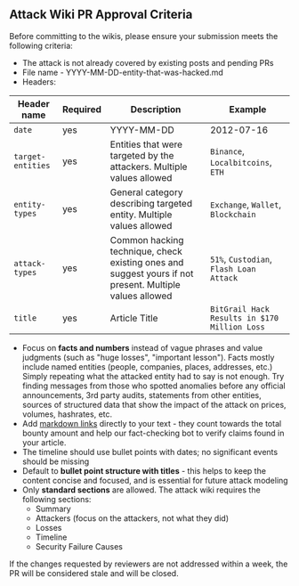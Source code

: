 ## Attack Wiki PR Approval Criteria

Before committing to the wikis, please ensure your submission meets the following criteria:

- The attack is not already covered by existing posts and pending PRs
- File name - YYYY-MM-DD-entity-that-was-hacked.md
- Headers:

| Header name | Required | Description | Example |
|--|--|--|--|
| `date` | yes | YYYY-MM-DD | 2012-07-16 |
`target-entities` | yes  | Entities that were targeted by the attackers. Multiple values allowed | `Binance`, `Localbitcoins`, `ETH`|
`entity-types`| yes | General category describing targeted entity. Multiple values allowed | `Exchange`, `Wallet`, `Blockchain`
`attack-types` | yes  | Common hacking technique, check existing ones and suggest yours if not present. Multiple values allowed | `51%`, `Custodian`, `Flash Loan Attack`|
`title` | yes | Article Title | `BitGrail Hack Results in $170 Million Loss` |

- Focus on **facts and numbers** instead of vague phrases and value judgments (such as "huge losses", "important lesson"). Facts mostly include named entities (people, companies, places, addresses, etc.) Simply repeating what the attacked entity had to say is not enough. Try finding messages from those who spotted anomalies before any official announcements, 3rd party audits, statements from other entities, sources of structured data that show the impact of the attack on prices, volumes, hashrates, etc.
- Add [markdown links](https://github.com/adam-p/markdown-here/wiki/Markdown-Cheatsheet#links) directly to your text - they count towards the total bounty amount and help our fact-checking bot to verify claims found in your article.
- The timeline should use bullet points with dates; no significant events should be missing
- Default to **bullet point structure with titles** - this helps to keep the content concise and focused, and is essential for future attack modeling
- Only **standard sections** are allowed. The attack wiki requires the following sections:
  - Summary
  - Attackers (focus on the attackers, not what they did)
  - Losses
  - Timeline
  - Security Failure Causes

If the changes requested by reviewers are not addressed within a week, the PR will be considered stale and will be closed.
